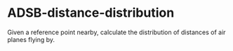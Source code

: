 # ADSB-distance-distribution
Given a reference point nearby, calculate the distribution of distances of air planes flying by.
